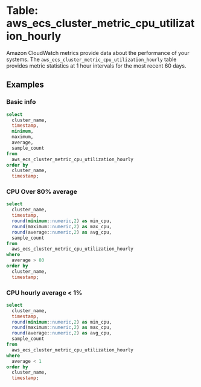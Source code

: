 # Table: aws_ecs_cluster_metric_cpu_utilization_hourly

Amazon CloudWatch metrics provide data about the performance of your systems. The `aws_ecs_cluster_metric_cpu_utilization_hourly` table provides metric statistics at 1 hour intervals for the most recent 60 days.

## Examples

### Basic info

```sql
select
  cluster_name,
  timestamp,
  minimum,
  maximum,
  average,
  sample_count
from
  aws_ecs_cluster_metric_cpu_utilization_hourly
order by
  cluster_name,
  timestamp;
```

### CPU Over 80% average

```sql
select
  cluster_name,
  timestamp,
  round(minimum::numeric,2) as min_cpu,
  round(maximum::numeric,2) as max_cpu,
  round(average::numeric,2) as avg_cpu,
  sample_count
from
  aws_ecs_cluster_metric_cpu_utilization_hourly
where
  average > 80
order by
  cluster_name,
  timestamp;
```

### CPU hourly average < 1%

```sql
select
  cluster_name,
  timestamp,
  round(minimum::numeric,2) as min_cpu,
  round(maximum::numeric,2) as max_cpu,
  round(average::numeric,2) as avg_cpu,
  sample_count
from
  aws_ecs_cluster_metric_cpu_utilization_hourly
where
  average < 1
order by
  cluster_name,
  timestamp;
```
